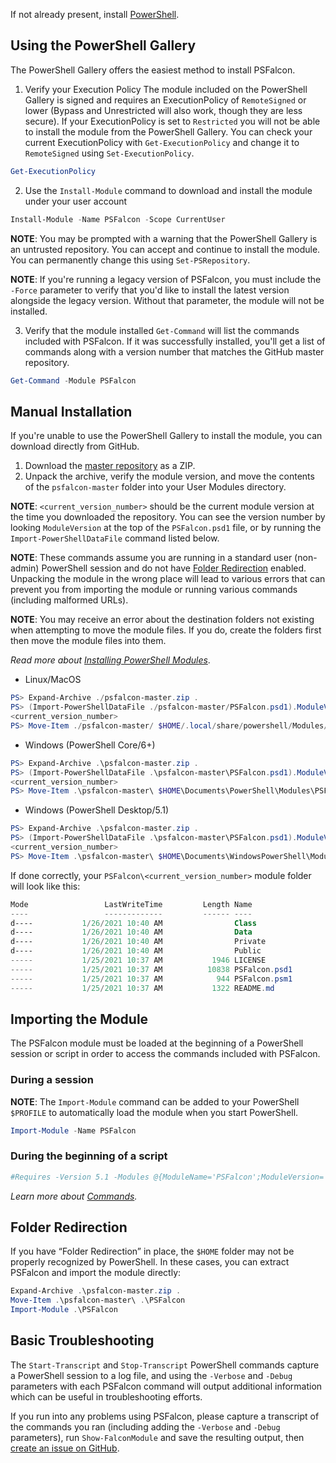 If not already present, install [PowerShell](https://github.com/PowerShell/PowerShell#get-powershell).
## Using the PowerShell Gallery
The PowerShell Gallery offers the easiest method to install PSFalcon.

1. Verify your Execution Policy
The module included on the PowerShell Gallery is signed and requires an ExecutionPolicy of `RemoteSigned` or lower (Bypass and Unrestricted will also work, though they are less secure). If your ExecutionPolicy is set to `Restricted` you will not be able to install the module from the PowerShell Gallery. You can check your current ExecutionPolicy with `Get-ExecutionPolicy` and change it to `RemoteSigned` using `Set-ExecutionPolicy`.

```powershell
Get-ExecutionPolicy
```
2. Use the `Install-Module` command to download and install the module under your user account
```powershell
Install-Module -Name PSFalcon -Scope CurrentUser
```
**NOTE**: You may be prompted with a warning that the PowerShell Gallery is an untrusted repository. You can accept and continue to install the module. You can permanently change this using `Set-PSRepository`.

**NOTE**: If you're running a legacy version of PSFalcon, you must include the `-Force` parameter to verify that you'd like to install the latest version alongside the legacy version. Without that parameter, the module will not be installed.

3. Verify that the module installed
`Get-Command` will list the commands included with PSFalcon. If it was successfully installed, you'll get a list of commands along with a version number that matches the GitHub master repository.
```powershell
Get-Command -Module PSFalcon
```
## Manual Installation
If you're unable to use the PowerShell Gallery to install the module, you can download directly from GitHub.

1. Download the [master repository](https://github.com/CrowdStrike/psfalcon/archive/master.zip) as a ZIP.
2. Unpack the archive, verify the module version, and move the contents of the `psfalcon-master` folder into your User Modules directory.

**NOTE**: `<current_version_number>` should be the current module version at the time you downloaded the repository. You can see
the version number by looking `ModuleVersion` at the top of the `PSFalcon.psd1` file, or by running the `Import-PowerShellDataFile` command listed below.

**NOTE**: These commands assume you are running in a standard user (non-admin) PowerShell session and do not have [Folder Redirection](https://github.com/CrowdStrike/psfalcon/wiki/Installation#folder-redirection) enabled. Unpacking the module in the wrong place will lead to various errors that can prevent you from importing the module or running various commands (including malformed URLs).

**NOTE**: You may receive an error about the destination folders not existing when attempting to move the module files. If you do, create the folders first then move the module files into them.

*Read more about [Installing PowerShell Modules](https://docs.microsoft.com/en-us/powershell/scripting/developer/module/installing-a-powershell-module)*.
* Linux/MacOS
```powershell
PS> Expand-Archive ./psfalcon-master.zip .
PS> (Import-PowerShellDataFile ./psfalcon-master/PSFalcon.psd1).ModuleVersion
<current_version_number>
PS> Move-Item ./psfalcon-master/ $HOME/.local/share/powershell/Modules/PSFalcon/<current_version_number>/ -Force
```
* Windows (PowerShell Core/6+)
```powershell
PS> Expand-Archive .\psfalcon-master.zip .
PS> (Import-PowerShellDataFile .\psfalcon-master\PSFalcon.psd1).ModuleVersion
<current_version_number>
PS> Move-Item .\psfalcon-master\ $HOME\Documents\PowerShell\Modules\PSFalcon\<current_version_number>\ -Force
```
* Windows (PowerShell Desktop/5.1)
```powershell
PS> Expand-Archive .\psfalcon-master.zip .
PS> (Import-PowerShellDataFile .\psfalcon-master\PSFalcon.psd1).ModuleVersion
<current_version_number>
PS> Move-Item .\psfalcon-master\ $HOME\Documents\WindowsPowerShell\Modules\PSFalcon\<current_version_number>\ -Force
```
If done correctly, your `PSFalcon\<current_version_number>` module folder will look like this:
```powershell
Mode                 LastWriteTime         Length Name
----                 -------------         ------ ----
d----           1/26/2021 10:40 AM                Class
d----           1/26/2021 10:40 AM                Data
d----           1/26/2021 10:40 AM                Private
d----           1/26/2021 10:40 AM                Public
-----           1/25/2021 10:37 AM           1946 LICENSE
-----           1/25/2021 10:37 AM          10838 PSFalcon.psd1
-----           1/25/2021 10:37 AM            944 PSFalcon.psm1
-----           1/25/2021 10:37 AM           1322 README.md
```
## Importing the Module
The PSFalcon module must be loaded at the beginning of a PowerShell session or script in order to access the commands included with PSFalcon.
### During a session
**NOTE**: The `Import-Module` command can be added to your PowerShell `$PROFILE` to automatically load the module when you start PowerShell.
```powershell
Import-Module -Name PSFalcon
```
### During the beginning of a script
```powershell
#Requires -Version 5.1 -Modules @{ModuleName='PSFalcon';ModuleVersion='<current_version_number>'}
```
_Learn more about [Commands](https://github.com/CrowdStrike/psfalcon/wiki/Commands)._
## Folder Redirection
If you have “Folder Redirection” in place, the `$HOME` folder may not be properly recognized by PowerShell. In these
cases, you can extract PSFalcon and import the module directly:
```powershell
Expand-Archive .\psfalcon-master.zip .
Move-Item .\psfalcon-master\ .\PSFalcon
Import-Module .\PSFalcon
```
## Basic Troubleshooting
The `Start-Transcript` and `Stop-Transcript` PowerShell commands capture a PowerShell session to a log file, and using
the `-Verbose` and `-Debug` parameters with each PSFalcon command will output additional information which can be
useful in troubleshooting efforts.

If you run into any problems using PSFalcon, please capture a transcript of the commands you ran (including
adding the `-Verbose` and `-Debug` parameters), run `Show-FalconModule` and save the resulting
output, then [create an issue on GitHub](https://github.com/CrowdStrike/psfalcon/issues).
